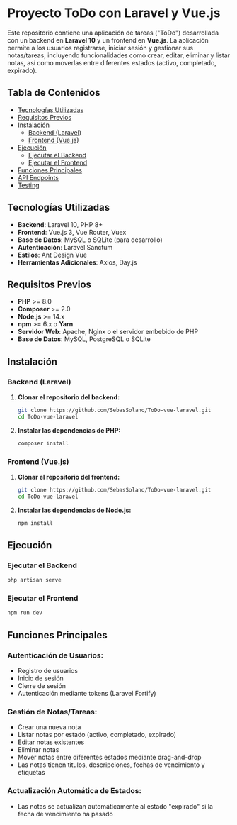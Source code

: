 # Proyecto ToDo con Laravel y Vue.js

Este repositorio contiene una aplicación de tareas ("ToDo") desarrollada con un backend en **Laravel 10** y un frontend en **Vue.js**. La aplicación permite a los usuarios registrarse, iniciar sesión y gestionar sus notas/tareas, incluyendo funcionalidades como crear, editar, eliminar y listar notas, así como moverlas entre diferentes estados (activo, completado, expirado).

## Tabla de Contenidos

- [Tecnologías Utilizadas](#tecnologías-utilizadas)
- [Requisitos Previos](#requisitos-previos)
- [Instalación](#instalación)
  - [Backend (Laravel)](#backend-laravel)
  - [Frontend (Vue.js)](#frontend-vuejs)
- [Ejecución](#ejecución)
  - [Ejecutar el Backend](#ejecutar-el-backend)
  - [Ejecutar el Frontend](#ejecutar-el-frontend)
- [Funciones Principales](#funciones-principales)
- [API Endpoints](#api-endpoints)
- [Testing](#testing)


## Tecnologías Utilizadas

- **Backend**: Laravel 10, PHP 8+
- **Frontend**: Vue.js 3, Vue Router, Vuex
- **Base de Datos**: MySQL o SQLite (para desarrollo)
- **Autenticación**: Laravel Sanctum
- **Estilos**: Ant Design Vue
- **Herramientas Adicionales**: Axios, Day.js

## Requisitos Previos

- **PHP** >= 8.0
- **Composer** >= 2.0
- **Node.js** >= 14.x
- **npm** >= 6.x o **Yarn**
- **Servidor Web**: Apache, Nginx o el servidor embebido de PHP
- **Base de Datos**: MySQL, PostgreSQL o SQLite

## Instalación

### Backend (Laravel)

1. **Clonar el repositorio del backend:**

   ```bash
   git clone https://github.com/SebasSolano/ToDo-vue-laravel.git
   cd ToDo-vue-laravel

2. **Instalar las dependencias de PHP:**

   ```bash
   composer install

### Frontend (Vue.js)

1. **Clonar el repositorio del frontend:**

   ```bash
   git clone https://github.com/SebasSolano/ToDo-vue-laravel.git
   cd ToDo-vue-laravel

2. **Instalar las dependencias de Node.js:**

   ```bash
   npm install
## Ejecución
### Ejecutar el Backend
```bash
php artisan serve
```

### Ejecutar el Frontend
```bash
npm run dev
```


## Funciones Principales
### Autenticación de Usuarios:

- Registro de usuarios
- Inicio de sesión
- Cierre de sesión
- Autenticación mediante tokens (Laravel Fortify)

### Gestión de Notas/Tareas:

- Crear una nueva nota
- Listar notas por estado (activo, completado, expirado)
- Editar notas existentes
- Eliminar notas
- Mover notas entre diferentes estados mediante drag-and-drop
- Las notas tienen títulos, descripciones, fechas de vencimiento y etiquetas

### Actualización Automática de Estados:

- Las notas se actualizan automáticamente al estado "expirado" si la fecha de vencimiento ha pasado

